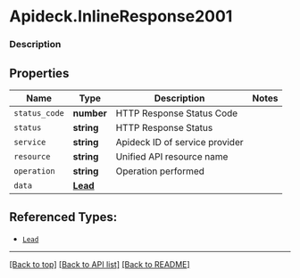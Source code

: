 # Apideck.InlineResponse2001

### Description

## Properties
Name | Type | Description | Notes
------------ | ------------- | ------------- | -------------
`status_code` | **number** | HTTP Response Status Code | 
`status` | **string** | HTTP Response Status | 
`service` | **string** | Apideck ID of service provider | 
`resource` | **string** | Unified API resource name | 
`operation` | **string** | Operation performed | 
`data` | [**Lead**](Lead.md) |  | 





## Referenced Types:





* [`Lead`](Lead.md)

---

[[Back to top]](#) [[Back to API list]](../../../../README.md#documentation-for-api-endpoints) [[Back to README]](../../../../README.md)


